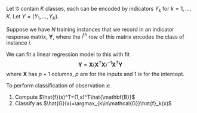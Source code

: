 Let $\mathcal{G}$ contain $K$ classes, each can be encoded by indicators $Y_k$ for $k=1,\dots,K$. Let $Y=(Y_1,\dots, Y_K)$. 

Suppose we have $N$ training instances that we record in an indicator response matrix, $\mathbf{Y}$, where the $i^{\text{th}}$ row of this matrix encodes the class of instance $i$. 

We can fit a linear regression model to this with fit
$$\mathbf{Y}=\mathbf{X}(\mathbf{X}^T\mathbf{X})^{-1}\mathbf{X}^T\mathbf{Y}$$
where $\mathbf{X}$ has $p+1$ columns, $p$ are for the inputs and $1$ is for the intercept. 

To perform classification of observation $x$:
1. Compute $\hat{f}(x)^T=(1,x)^T\hat{\mathbf{B}}$
2. Classify as $\hat{G}(x)=\argmax_{k\in\mathcal{G}}\hat{f}_k(x)$